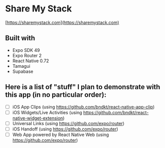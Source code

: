 # Share My Stack

[https://sharemystack.com](https://sharemystack.com)

## Built with

- Expo SDK 49
- Expo Router 2
- React Native 0.72
- Tamagui
- Supabase

## Here is a list of "stuff" I plan to demonstrate with this app (in no particular order):

- [ ] iOS App Clips (using https://github.com/bndkt/react-native-app-clip)
- [ ] iOS Widgets/Live Activities (using https://github.com/bndkt/react-native-widget-extension)
- [ ] Universal Links (using https://github.com/expo/router)
- [ ] iOS Handoff (using https://github.com/expo/router)
- [ ] Web App powered by React Native Web (using https://github.com/expo/router)
